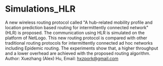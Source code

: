 # Simulations_HLR
A new wireless routing protocol called "A hub-related mobility profile and location prediction based routing for intermittently connected network" (HLR) is proposed. The communication using HLR is simulated on the platform of NetLogo. This new routing protocol is compared with other traditional routing protocols for intermittently connected ad hoc networks including Epidemic routing. The experiments show that, a higher throughput and a lower overhead are achieved with the proposed routing algorithm.
Author: Xuezhang (Alex) Hu, Email: hxzpork@gmail.com
